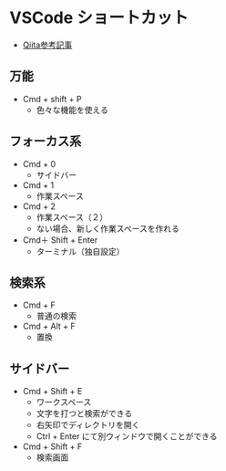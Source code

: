 # VSCode ショートカット

- [Qiita参考記事](https://qiita.com/12345/items/64f4372fbca041e949d0)  

## 万能

- Cmd + shift + P
  - 色々な機能を使える

## フォーカス系

- Cmd + 0
  - サイドバー
- Cmd + 1
  - 作業スペース
- Cmd + 2
  - 作業スペース（２）
  - ない場合、新しく作業スペースを作れる
- Cmd＋ Shift + Enter
  - ターミナル（独自設定）

## 検索系

- Cmd + F
  - 普通の検索
- Cmd + Alt + F
  - 置換

## サイドバー

- Cmd + Shift + E
  - ワークスペース
  - 文字を打つと検索ができる
  - 右矢印でディレクトリを開く
  - Ctrl + Enter にて別ウィンドウで開くことができる
- Cmd + Shift + F
  - 検索画面
